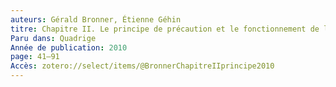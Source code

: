 ```yaml
---
auteurs: Gérald Bronner, Étienne Géhin
titre: Chapitre II. Le principe de précaution et le fonctionnement de l'esprit humain
Paru dans: Quadrige
Année de publication: 2010
page: 41–91
Accès: zotero://select/items/@BronnerChapitreIIprincipe2010
---
```


